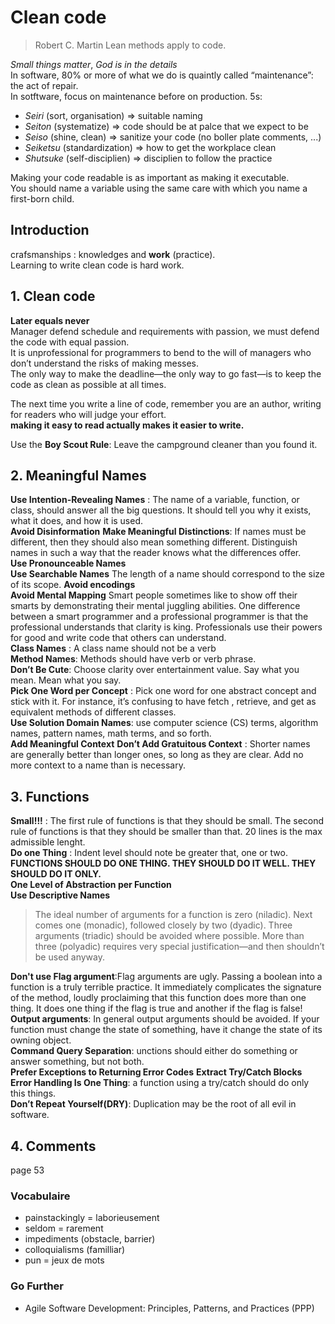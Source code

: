 # Clean code

> Robert C. Martin
Lean methods apply to code.

*Small things matter*, *God is in the details*  
In software, 80% or more of what we do is quaintly called
“maintenance”: the act of repair.  
In sotftware, focus on maintenance before on production.
5s:
 * *Seiri* (sort, organisation) => suitable naming  
 * *Seiton* (systematize) => code should be at palce that we expect to be
 * *Seiso* (shine, clean) => sanitize your code (no boller plate comments, ...)
 * *Seiketsu* (standardization) => how to get the workplace clean
 * *Shutsuke* (self-disciplien) => disciplien to follow the practice

Making your code readable is as important as making it executable.  
You should name a variable using the same care with which you
name a first-born child.  


## Introduction
crafsmanships : knowledges and **work** (practice).  
Learning to write clean code is hard work.  

## 1. Clean code
**Later equals never**  
Manager defend schedule and requirements with passion, we must defend the code with equal passion.  
It is unprofessional for programmers to bend to the will of managers who don’t
understand the risks of making messes.  
The only way to make the deadline—the only way to
go fast—is to keep the code as clean as possible at all times.  

The next time you write a line of code, remember you are an author,
writing for readers who will judge your effort.  
**making it
easy to read actually makes it easier to write.**  

Use the **Boy Scout Rule**: Leave the campground cleaner than you found it.

## 2. Meaningful Names
**Use Intention-Revealing Names** : The name of a variable, function, or class, should answer all the big questions. It
should tell you why it exists, what it does, and how it is used.  
**Avoid Disinformation**
**Make Meaningful Distinctions**: If names must be different, then they should also mean something different. Distinguish names in such a way that the reader knows what the differences offer.  
**Use Pronounceable Names**  
**Use Searchable Names**  The length of a name should correspond to the size of its scope.
**Avoid encodings**  
**Avoid Mental Mapping** 
Smart people sometimes like to show
off their smarts by demonstrating their mental juggling abilities. One difference between a smart programmer and a professional programmer is that
the professional understands that clarity is king. Professionals use their powers for good and write code that others can understand.  
**Class Names** : A class name should not be a verb  
**Method Names**: Methods should have verb or verb phrase.  
**Don’t Be Cute**: Choose clarity over entertainment value. Say what you mean. Mean what you say.  
**Pick One Word per Concept** : Pick one word for one abstract concept and stick with it. For instance, it’s confusing to have fetch , retrieve, and get as equivalent methods of different classes.  
**Use Solution Domain Names**: use
computer science (CS) terms, algorithm names, pattern names, math terms, and so forth.  
**Add Meaningful Context**
**Don’t Add Gratuitous Context** : Shorter names are generally better than longer ones, so long as they are clear. Add no more context to a name than is necessary.

## 3. Functions 
**Small!!!** : The first rule of functions is that they should be small. The second rule of functions is that
they should be smaller than that. 20 lines is the max admissible lenght.   
**Do one Thing** : Indent level should note be greater that, one or two.  
**FUNCTIONS SHOULD DO ONE THING. THEY SHOULD DO IT WELL. THEY SHOULD DO IT ONLY.**  
**One Level of Abstraction per Function**  
**Use Descriptive Names**  
> The ideal number of arguments for a function is
zero (niladic). Next comes one (monadic), followed
closely by two (dyadic). Three arguments (triadic)
should be avoided where possible. More than three
(polyadic) requires very special justification—and
then shouldn’t be used anyway.  

**Don't use Flag argument**:Flag arguments are ugly. Passing a boolean into a function is a truly terrible practice. It
immediately complicates the signature of the method, loudly proclaiming that this function
does more than one thing. It does one thing if the flag is true and another if the flag is false!  
**Output arguments**:  In general output arguments should be avoided. If your function must change the state
of something, have it change the state of its owning object.  
**Command Query Separation**: unctions should either do something or answer something, but not both.  
**Prefer Exceptions to Returning Error Codes** 
**Extract Try/Catch Blocks**  
**Error Handling Is One Thing**: a function using a try/catch should do only this things.  
**Don’t Repeat Yourself(DRY)**: Duplication may be the root of all evil in software.  

## 4. Comments
page 53





### Vocabulaire 

* painstackingly = laborieusement 
* seldom = rarement 
* impediments (obstacle, barrier)
* colloquialisms (familliar)
* pun = jeux de mots 

### Go Further 
 * Agile Software Development: Principles, Patterns, and Practices (PPP)
